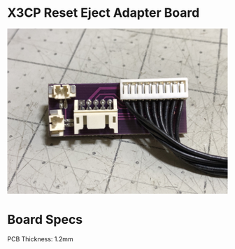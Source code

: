 # X3CP Reset Eject Adapter Board

<img src="/Boards/X3CP Reset Eject Adapter Board/images/board.jpg">

# Board Specs    
PCB Thickness: 1.2mm